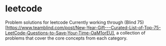 # leetcode

Problem solutions for leetcode
Currently working through (Blind 75)[https://www.teamblind.com/post/New-Year-Gift---Curated-List-of-Top-75-LeetCode-Questions-to-Save-Your-Time-OaM1orEU], a collection of problems that cover the core concepts from each category.